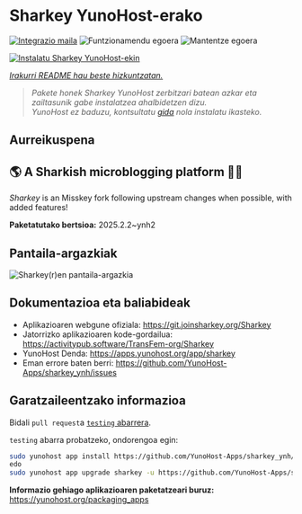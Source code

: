 <!--
Ohart ongi: README hau automatikoki sortu da <https://github.com/YunoHost/apps/tree/master/tools/readme_generator>ri esker
EZ editatu eskuz.
-->

# Sharkey YunoHost-erako

[![Integrazio maila](https://apps.yunohost.org/badge/integration/sharkey)](https://ci-apps.yunohost.org/ci/apps/sharkey/)
![Funtzionamendu egoera](https://apps.yunohost.org/badge/state/sharkey)
![Mantentze egoera](https://apps.yunohost.org/badge/maintained/sharkey)

[![Instalatu Sharkey YunoHost-ekin](https://install-app.yunohost.org/install-with-yunohost.svg)](https://install-app.yunohost.org/?app=sharkey)

*[Irakurri README hau beste hizkuntzatan.](./ALL_README.md)*

> *Pakete honek Sharkey YunoHost zerbitzari batean azkar eta zailtasunik gabe instalatzea ahalbidetzen dizu.*  
> *YunoHost ez baduzu, kontsultatu [gida](https://yunohost.org/install) nola instalatu ikasteko.*

## Aurreikuspena

## 🌎 A Sharkish microblogging platform 🦈🚀 

_Sharkey_ is an Misskey fork following upstream changes when possible, with added features!


**Paketatutako bertsioa:** 2025.2.2~ynh2

## Pantaila-argazkiak

![Sharkey(r)en pantaila-argazkia](./doc/screenshots/screenshot-desktop.png)

## Dokumentazioa eta baliabideak

- Aplikazioaren webgune ofiziala: <https://git.joinsharkey.org/Sharkey>
- Jatorrizko aplikazioaren kode-gordailua: <https://activitypub.software/TransFem-org/Sharkey>
- YunoHost Denda: <https://apps.yunohost.org/app/sharkey>
- Eman errore baten berri: <https://github.com/YunoHost-Apps/sharkey_ynh/issues>

## Garatzaileentzako informazioa

Bidali `pull request`a [`testing` abarrera](https://github.com/YunoHost-Apps/sharkey_ynh/tree/testing).

`testing` abarra probatzeko, ondorengoa egin:

```bash
sudo yunohost app install https://github.com/YunoHost-Apps/sharkey_ynh/tree/testing --debug
edo
sudo yunohost app upgrade sharkey -u https://github.com/YunoHost-Apps/sharkey_ynh/tree/testing --debug
```

**Informazio gehiago aplikazioaren paketatzeari buruz:** <https://yunohost.org/packaging_apps>
